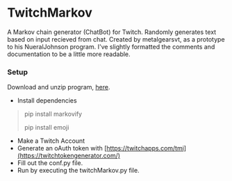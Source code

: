 # TwitchMarkov
A Markov chain generator (ChatBot) for Twitch. Randomly generates text based on input recieved from chat. Created by metalgearsvt, as a prototype to his NueralJohnson program. I've slightly formatted the comments and documentation to be a little more readable.

### Setup
Download and unzip program, [here](https://github.com/allenc125789/TwitchMarkov/archive/refs/heads/main.zip).

- Install dependencies
> pip install markovify
>
> pip install emoji

- Make a Twitch Account
- Generate an oAuth token with [https://twitchapps.com/tmi](https://twitchtokengenerator.com/)
- Fill out the conf.py file.
- Run by executing the twitchMarkov.py file.

